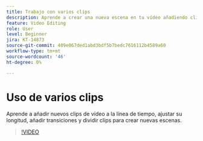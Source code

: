 ```yaml
---
title: Trabajo con varios clips
description: Aprende a crear una nueva escena en tu vídeo añadiendo clips a la línea de tiempo
feature: Video Editing
role: User
level: Beginner
jira: KT-14873
source-git-commit: 409e067ded1abd3bdf5b7bedc7616112b4589a60
workflow-type: tm+mt
source-wordcount: '46'
ht-degree: 0%

---
```


# Uso de varios clips

Aprende a añadir nuevos clips de vídeo a la línea de tiempo, ajustar su longitud, añadir transiciones y dividir clips para crear nuevas escenas.

>[!VIDEO](https://video.tv.adobe.com/v/3427091?quality=12&learn=on&hidetitle=true)
